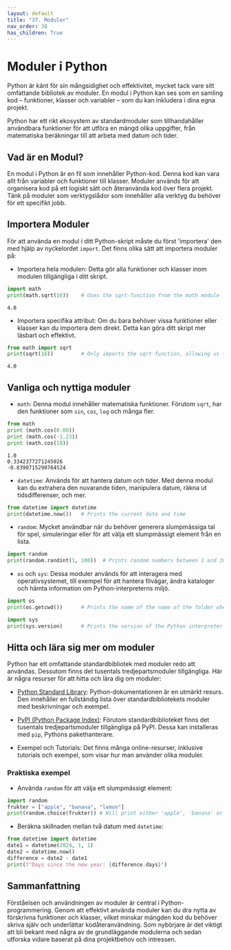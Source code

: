 ```yaml
---
layout: default
title: "37. Moduler"
nav_order: 38
has_children: True
---
```


# Moduler i Python
Python är känt för sin mångsidighet och effektivitet, mycket tack vare sitt omfattande bibliotek av moduler. En modul i Python kan ses som en samling kod – funktioner, klasser och variabler – som du kan inkludera i dina egna projekt. 

Python har ett rikt ekosystem av standardmoduler som tillhandahåller användbara funktioner för att utföra en mängd olika uppgifter, från matematiska beräkningar till att arbeta med datum och tider.

## Vad är en Modul?
En modul i Python är en fil som innehåller Python-kod. Denna kod kan vara allt från variabler och funktioner till klasser. Moduler används för att organisera kod på ett logiskt sätt och återanvända kod över flera projekt. Tänk på moduler som verktygslådor som innehåller alla verktyg du behöver för ett specifikt jobb.

## Importera Moduler
För att använda en modul i ditt Python-skript måste du först 'importera' den med hjälp av nyckelordet `import`. Det finns olika sätt att importera moduler på:

* Importera hela modulen: Detta gör alla funktioner och klasser inom modulen tillgängliga i ditt skript.
```python
import math
print(math.sqrt(16))    # Uses the sqrt-function from the math module
```
<div class="code-example" markdown="1">
<pre><code>4.0</code></pre>
</div>

* Importera specifika attribut: Om du bara behöver vissa funktioner eller klasser kan du importera dem direkt. Detta kan göra ditt skript mer läsbart och effektivt.
```python
from math import sqrt
print(sqrt(16))         # Only imports the sqrt function, allowing us to use it without math
```
<div class="code-example" markdown="1">
<pre><code>4.0</code></pre>
</div>

## Vanliga och nyttiga moduler 
* `math`: Denna modul innehåller matematiska funktioner. Förutom `sqrt`, har den funktioner som `sin`, `cos`, `log` och många fler.
```python
from math
print (math.cos(0.00))
print (math.cos(-1.23))
print (math.cos(10))
```
<div class="code-example" markdown="1">
<pre><code>1.0
0.3342377271245026
-0.8390715290764524</code></pre>
</div>

* `datetime`: Används för att hantera datum och tider. Med denna modul kan du extrahera den nuvarande tiden, manipulera datum, räkna ut tidsdifferenser, och mer.
```python
from datetime import datetime
print(datetime.now())   # Prints the current date and time
```

* `random`: Mycket användbar när du behöver generera slumpmässiga tal för spel, simuleringar eller för att välja ett slumpmässigt element från en lista.
```python
import random
print(random.randint(1, 100))  # Prints random numbers between 1 and 100
```

* `os` och `sys`: Dessa moduler används för att interagera med operativsystemet, till exempel för att hantera filvägar, ändra kataloger och hämta information om Python-interpreterns miljö.

```python
import os
print(os.getcwd())      # Prints the name of the name of the folder where the script is stored

import sys
print(sys.version)      # Prints the version of the Python interpreter and additional info
```

## Hitta och lära sig mer om moduler
Python har ett omfattande standardbibliotek med moduler redo att användas. Dessutom finns det tusentals tredjepartsmoduler tillgängliga. Här är några resurser för att hitta och lära dig om moduler:

* [Python Standard Library](https://docs.python.org/3/tutorial/modules.html): Python-dokumentationen är en utmärkt resurs. Den innehåller en fullständig lista över standardbibliotekets moduler med beskrivningar och exempel.

* [PyPI (Python Package Index)](https://pypi.org/): Förutom standardbiblioteket finns det tusentals tredjepartsmoduler tillgängliga på PyPI. Dessa kan installeras med `pip`, Pythons pakethanterare.

* Exempel och Tutorials: Det finns många online-resurser, inklusive tutorials och exempel, som visar hur man använder olika moduler.

### Praktiska exempel
* Använda `random` för att välja ett slumpmässigt element:
```python
import random
frukter = ["apple", "banana", "lemon"]
print(random.choice(frukter)) # Will print either 'apple', 'banana' or 'lemon' each run
```

* Beräkna skillnaden mellan två datum med `datetime`:
```python
from datetime import datetime
date1 = datetime(2024, 1, 1)
date2 = datetime.now()
difference = date2 - date1
print(f"Days since the new year: {difference.days}")
```

## Sammanfattning
Förståelsen och användningen av moduler är central i Python-programmering. Genom att effektivt använda moduler kan du dra nytta av förskrivna funktioner och klasser, vilket minskar mängden kod du behöver skriva själv och underlättar kodåteranvändning. Som nybörjare är det viktigt att bli bekant med några av de grundläggande modulerna och sedan utforska vidare baserat på dina projektbehov och intressen.